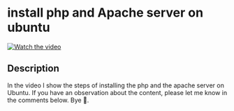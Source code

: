 # install php and Apache server on ubuntu

[![Watch the video](https://img.youtube.com/vi/L_MOvzebyBI/hqdefault.jpg)](https://youtu.be/L_MOvzebyBI)

## Description

  

In the video I show the steps of installing the php and the apache server on Ubuntu. If you have an observation about the content, please let me know in the comments below. Bye 🙂.

